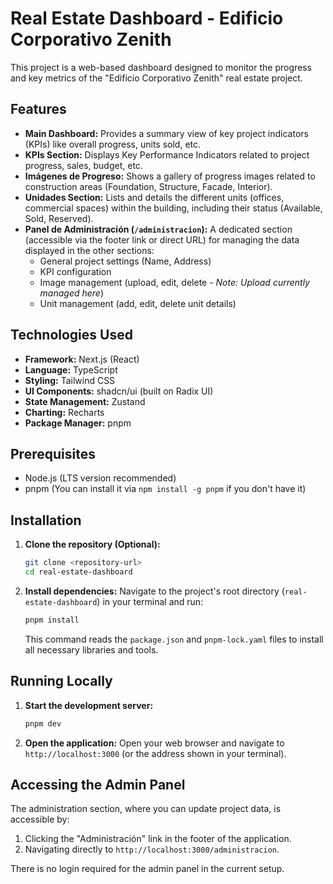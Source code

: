 # Real Estate Dashboard - Edificio Corporativo Zenith

This project is a web-based dashboard designed to monitor the progress and key metrics of the "Edificio Corporativo Zenith" real estate project.

## Features

*   **Main Dashboard:** Provides a summary view of key project indicators (KPIs) like overall progress, units sold, etc.
*   **KPIs Section:** Displays Key Performance Indicators related to project progress, sales, budget, etc.
*   **Imágenes de Progreso:** Shows a gallery of progress images related to construction areas (Foundation, Structure, Facade, Interior).
*   **Unidades Section:** Lists and details the different units (offices, commercial spaces) within the building, including their status (Available, Sold, Reserved).
*   **Panel de Administración (`/administracion`):** A dedicated section (accessible via the footer link or direct URL) for managing the data displayed in the other sections:
    *   General project settings (Name, Address)
    *   KPI configuration
    *   Image management (upload, edit, delete - *Note: Upload currently managed here*)
    *   Unit management (add, edit, delete unit details)

## Technologies Used

*   **Framework:** Next.js (React)
*   **Language:** TypeScript
*   **Styling:** Tailwind CSS
*   **UI Components:** shadcn/ui (built on Radix UI)
*   **State Management:** Zustand
*   **Charting:** Recharts
*   **Package Manager:** pnpm

## Prerequisites

*   Node.js (LTS version recommended)
*   pnpm (You can install it via `npm install -g pnpm` if you don't have it)

## Installation

1.  **Clone the repository (Optional):**
    ```bash
    git clone <repository-url>
    cd real-estate-dashboard
    ```
2.  **Install dependencies:** Navigate to the project's root directory (`real-estate-dashboard`) in your terminal and run:
    ```bash
    pnpm install
    ```
    This command reads the `package.json` and `pnpm-lock.yaml` files to install all necessary libraries and tools.

## Running Locally

1.  **Start the development server:**
    ```bash
    pnpm dev
    ```
2.  **Open the application:** Open your web browser and navigate to `http://localhost:3000` (or the address shown in your terminal).

## Accessing the Admin Panel

The administration section, where you can update project data, is accessible by:

1.  Clicking the "Administración" link in the footer of the application.
2.  Navigating directly to `http://localhost:3000/administracion`.

There is no login required for the admin panel in the current setup. 